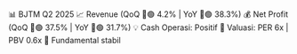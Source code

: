 📊 BJTM Q2 2025
📈 Revenue (QoQ 🔼🟢 4.2% | YoY 🔼🟢 38.3%)
💰 Net Profit (QoQ 🔼🟢 37.5% | YoY 🔼🟢 31.7%)
💡 Cash Operasi: Positif
🧮 Valuasi: PER 6x | PBV 0.6x
🧱 Fundamental stabil
